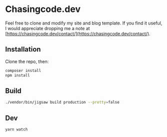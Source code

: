 # Chasingcode.dev

Feel free to clone and modify my site and blog template. If you find it useful, I would appreciate dropping me a note at [https://chasingcode.dev/contact/](https://chasingcode.dev/contact/).

## Installation

Clone the repo, then:

```bash
composer install
npm install
```

## Build

```bash
./vendor/bin/jigsaw build production --pretty=false
```

## Dev

```bash
yarn watch
```
